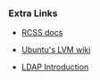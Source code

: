### Extra Links

- [RCSS docs](http://docs.rnet.missouri.edu/)

- [Ubuntu's LVM wiki](https://wiki.ubuntu.com/Lvm)

- [LDAP Introduction](https://hynek.me/articles/ldap-a-gentle-introduction/)
